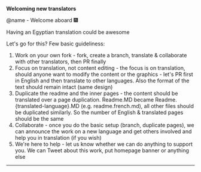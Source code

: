 **Welcoming new translators**

@name - Welcome aboard 🎆 

Having an Egyptian translation could be awesome

Let's go for this? Few basic guideliness:
1. Work on your own fork - fork, create a branch, translate & collaborate with other translators, then PR finally
2. Focus on translation, not content editing - the focus is on translation, should anyone want to modify the content or the graphics - let's PR first in English and then translate to other languages. Also the format of the text should remain intact (same design)
3. Duplicate the readme and the inner pages - the content should be translated over a page duplication. Readme.MD became Readme.{translated-language}.MD (e.g. readme.french.md), all other files should be duplicated similarly. So the number of English & translated pages should be the same
4. Collaborate - once you do the basic setup (branch, duplicate pages), we can announce the work on a new language and get others involved and help you in translation (if you wish)
5. We're here to help - let us know whether we can do anything to support you. We can Tweet about this work, put homepage banner or anything else


____________________
